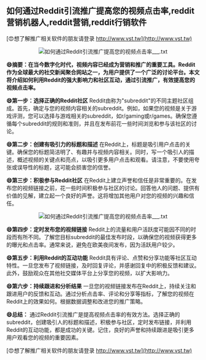 ## **如何通过Reddit引流推广提高您的视频点击率,reddit营销机器人,reddit营销,reddit行销软件**

[😍想了解推广相关软件的朋友请登录 http://www.vst.tw](http://www.vst.tw)

 <center><img src="https://vst.tw/MP4/tuiguang/png/2.png" alt="如何通过Reddit引流推广提高您的视频点击率___.txt"></center>

**😄摘要：在当今数字化时代，视频内容已经成为营销和推广的重要工具。Reddit作为全球最大的社交新闻聚合网站之一，为用户提供了一个广泛的讨论平台。本文将介绍如何利用Reddit的强大影响力和社区互动，通过引流推广，有效提高您的视频点击率。**

**😄第一步：选择正确的Reddit社区**
Reddit由称为"subreddit"的不同主题社区组成。首先，确定与您的视频内容相关的subreddit。例如，如果您的视频是关于游戏评测，您可以选择与游戏相关的subreddit，如r/gaming或r/games。确保您遵循每个subreddit的规则和准则，并且在发布前花一些时间浏览和参与该社区的讨论。

**😄第二步：创建有吸引力的标题和描述**
在Reddit上，标题是吸引用户点击的关键。确保您的标题简洁明了、有趣并与视频内容相关。同时，写一个吸引人的描述，概述视频的关键点和亮点，以吸引更多用户点击和观看。请注意，不要使用夸张或误导性的标题，这可能会损害您的信誉。

**😄第三步：积极参与Reddit社区**
在Reddit上建立声誉和信任是非常重要的。在发布您的视频链接之前，花一些时间积极参与社区的讨论。回答他人的问题、提供有价值的见解，建立起一个良好的声誉。这将增加其他用户对您的视频的兴趣和信任。

 <center><img src="https://vst.tw/MP4/tuiguang/png/7.png" alt="如何通过Reddit引流推广提高您的视频点击率___.txt"></center>

**😄第四步：定时发布您的视频链接**
Reddit上的流量和用户活跃度可能因不同的时段而有所不同。了解您目标subreddit的最佳发布时段，以确保您的视频获得更多的曝光和点击率。通常来说，避免在欧美夜间发布，因为活跃用户较少。

**😄第五步：利用Reddit的互动功能**
Reddit具有评论、点赞和分享功能等社区互动特性。一旦您发布了视频链接，及时回复评论，并感谢回复中的积极反馈和建议。此外，鼓励观众在其他社交媒体平台上分享您的视频，以扩大影响力。

**😄第六步：持续跟进和分析结果**
一旦您的视频链接发布在Reddit上，持续关注和跟进用户的反馈和互动。通过分析点击率、评论和分享等指标，了解您的视频在Reddit上的效果如何。根据数据调整和改进您的推广策略。

**😄总结：**
通过Reddit引流推广是提高视频点击率的有效方法。选择正确的subreddit，创建吸引人的标题和描述，积极参与社区，定时发布链接，并利用Reddit的互动功能，都是成功的关键。记住，良好的声誉和持续跟进是吸引更多用户观看您的视频的重要因素。

[😍想了解推广相关软件的朋友请登录 http://www.vst.tw](http://www.vst.tw)



